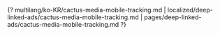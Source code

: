 {? multilang/ko-KR/cactus-media-mobile-tracking.md | localized/deep-linked-ads/cactus-media-mobile-tracking.md | pages/deep-linked-ads/cactus-media-mobile-tracking.md ?}
